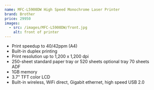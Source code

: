 ```yaml
---
name: MFC-L5900DW High Speed Monochrome Laser Printer
brand: Brother
price: 29950
images:
  - src: /images/MFC-L5900DW/front.jpg
    alt: front of printer
---
```


* Print speedup to 40/42ppm (A4)
* Built-in duplex printing
* Print resolution up to 1,200 x 1,200 dpi
* 250-sheet standard paper tray or 520 sheets optional tray 70 sheets ADF
* 1GB memory
* 3.7" TFT color LCD
* Built-in wireless, WiFi direct, Gigabit ethernet, high speed USB 2.0
